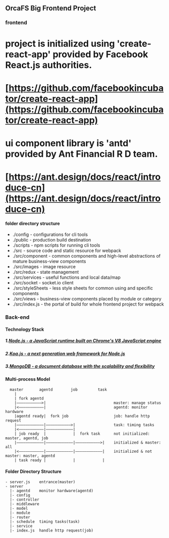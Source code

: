 ## OrcaFS Big Frontend Project

### frontend

# project is initialized using 'create-react-app' provided by Facebook React.js authorities.
# [https://github.com/facebookincubator/create-react-app](https://github.com/facebookincubator/create-react-app)

# ui component library is 'antd' provided by Ant Financial R D team.
# [https://ant.design/docs/react/introduce-cn](https://ant.design/docs/react/introduce-cn)

#### folder directory structure
 - ./config          - configurations for cli tools
 - ./public          - production build destination
 - ./scripts         - npm scripts for running cli tools
 - ./src             - source code and static resource for webpack
 - ./src/component   - common components and high-level abstractions of mature business-view components
 - ./src/images      - image resource
 - ./src/redux       - state management
 - ./src/services    - useful functions and local data/map
 - ./src/socket      - socket.io client
 - ./src/styleSheets - less style sheets for common using and specific components
 - ./src/views       - business-view components placed by module or category
 - ./src/index.js    - the portal of build for whole frontend project for webpack


### Back-end

#### Technology Stack

##### 1.[Node.js - a JavaScript runtime built on Chrome's V8 JavaScript engine](https://github.com/nodejs/node)

##### 2.[Koa.js - a next generation web framework for Node.js](https://github.com/koajs/koa)

##### 3.[MongoDB - a document database with the scalability and flexibility](https://github.com/mongodb/mongo)

#### Multi-process Model
```
  master       agentd        job         task 
    | 
    | fork agentd                               
    |———————————>|                              master: manage status    
    |<———————————|                              agentd: monitor hardware
    |agentd ready|  fork job                    job: handle http request
    |————————————|———————————>|                 task: timing tasks
    |<———————————|————————————|                 
    | job ready  |            |  fork task      not initialized: master, agentd, job
    |————————————|————————————|———————————>|    initialized & master: all
    |<———————————|————————————|————————————|    initialized & not master: master, agentd
    | task ready |            |            |
```
#### Folder Directory Structure
```
- server.js    entrance(master)
- server
  |- agentd    monitor hardware(agentd)
  |- config
  |- controller
  |- middleware
  |- model
  |- module
  |- router
  |- schedule  timing tasks(task)
  |- service
  |- index.js  handle http request(job)
```